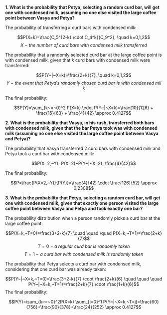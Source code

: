 **1. What is the probability that Petya, selecting a random curd bar, will get one with condensed milk, assuming no one else visited the large coffee point between Vasya and Petya?**

The probability of transferring $k$ curd bars with condensed milk:

$$P(X=k)=\frac{C_5^{2-k} \cdot C_4^k}{C_9^2}, \quad k=0,1,2$$
$$X~-~the~number~of~curd~bars~with~condensed~milk~transferred$$

The probability that a randomly selected curd bar at the large coffee point is with condensed milk, given that $k$ curd bars with condensed milk were transferred:

$$P(Y~|~X=k)=\frac{2+k}{7}, \quad k=0,1,2$$
$$Y~-~the~event~that~Petya's~randomly~chosen~curd~bar~is~with~condensed~milk$$

The final probability:

$$P(Y)=\sum_{k~=~0}^2 P(X=k) \cdot P(Y~|~X=k)=\frac{10}{126} + \frac{15}{63} + \frac{4}{42} \approx 0.4127$$

**2. What is the probability that Vasya, in his rush, transferred both bars with condensed milk, given that the bar Petya took was with condensed milk (assuming no one else visited the large coffee point between Vasya and Petya)?**

The probability that Vasya transferred 2 curd bars with condensed milk and Petya took a curd bar with condensed milk:

$$P(X=2,~Y)=P(X=2)~P(Y~|~X=2)=\frac{4}{42}$$

The final probability:

$$P=\frac{P(X=2,~Y)}{P(Y)}=\frac{4}{42} \cdot \frac{126}{52} \approx 0.2308$$

**3. What is the probability that Petya, selecting a random curd bar, will get one with condensed milk, given that exactly one person visited the large coffee point between Vasya and Petya and took exactly one bar?**

The probability distribution when a person randomly picks a curd bar at the large coffee point:

$$P(X=k,~T=0)=\frac{3+2-k}{7} \quad \quad \quad P(X=k,~T=1)=\frac{2+k}{7}$$
$$T=0~-~a~regular~curd~bar~is~randomly~taken$$
$$T=1~-~a~curd~bar~with~condensed~milk~is~randomly~taken$$

The probability that Petya selects a curd bar with condensed milk, considering that one curd bar was already taken:

$$P(Y~|~X=k,~T=0)=\frac{3+2-k}{7} \cdot \frac{2+k}{6} \quad \quad \quad P(Y~|~X=k,~T=1)=\frac{2+k}{7} \cdot \frac{1+k}{6}$$
The final probability:

$$P(Y)=\sum_{k~=~0}^2P(X=k) \sum_{j=0}^1 P(Y~|~X=k,~T=j)=\frac{60}{756}+\frac{90}{378}+\frac{24}{252} \approx 0.4127$$

